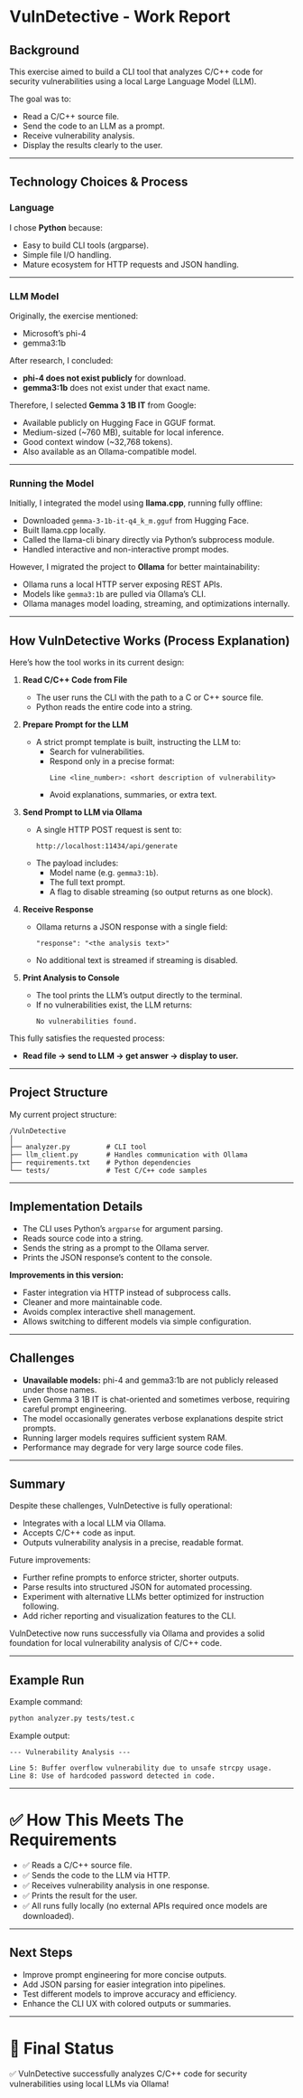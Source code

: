 # VulnDetective - Work Report

## Background

This exercise aimed to build a CLI tool that analyzes C/C++ code for security vulnerabilities using a local Large Language Model (LLM).

The goal was to:

- Read a C/C++ source file.
- Send the code to an LLM as a prompt.
- Receive vulnerability analysis.
- Display the results clearly to the user.

---

## Technology Choices & Process

### Language

I chose **Python** because:

- Easy to build CLI tools (argparse).
- Simple file I/O handling.
- Mature ecosystem for HTTP requests and JSON handling.

---

### LLM Model

Originally, the exercise mentioned:

- Microsoft’s phi-4
- gemma3:1b

After research, I concluded:

- **phi-4 does not exist publicly** for download.
- **gemma3:1b** does not exist under that exact name.

Therefore, I selected **Gemma 3 1B IT** from Google:

- Available publicly on Hugging Face in GGUF format.
- Medium-sized (~760 MB), suitable for local inference.
- Good context window (~32,768 tokens).
- Also available as an Ollama-compatible model.

---

### Running the Model

Initially, I integrated the model using **llama.cpp**, running fully offline:

- Downloaded `gemma-3-1b-it-q4_k_m.gguf` from Hugging Face.
- Built llama.cpp locally.
- Called the llama-cli binary directly via Python’s subprocess module.
- Handled interactive and non-interactive prompt modes.

However, I migrated the project to **Ollama** for better maintainability:

- Ollama runs a local HTTP server exposing REST APIs.
- Models like `gemma3:1b` are pulled via Ollama’s CLI.
- Ollama manages model loading, streaming, and optimizations internally.

---

## How VulnDetective Works (Process Explanation)

Here’s how the tool works in its current design:

1. **Read C/C++ Code from File**
    - The user runs the CLI with the path to a C or C++ source file.
    - Python reads the entire code into a string.

2. **Prepare Prompt for the LLM**
    - A strict prompt template is built, instructing the LLM to:
        - Search for vulnerabilities.
        - Respond only in a precise format:
            ```
            Line <line_number>: <short description of vulnerability>
            ```
        - Avoid explanations, summaries, or extra text.

3. **Send Prompt to LLM via Ollama**
    - A single HTTP POST request is sent to:
      ```
      http://localhost:11434/api/generate
      ```
    - The payload includes:
        - Model name (e.g. `gemma3:1b`).
        - The full text prompt.
        - A flag to disable streaming (so output returns as one block).

4. **Receive Response**
    - Ollama returns a JSON response with a single field:
      ```
      "response": "<the analysis text>"
      ```
    - No additional text is streamed if streaming is disabled.

5. **Print Analysis to Console**
    - The tool prints the LLM’s output directly to the terminal.
    - If no vulnerabilities exist, the LLM returns:
      ```
      No vulnerabilities found.
      ```

This fully satisfies the requested process:
- **Read file → send to LLM → get answer → display to user.**

---

## Project Structure

My current project structure:

```
/VulnDetective
│
├── analyzer.py         # CLI tool
├── llm_client.py       # Handles communication with Ollama
├── requirements.txt    # Python dependencies
└── tests/              # Test C/C++ code samples
```

---

## Implementation Details

- The CLI uses Python’s `argparse` for argument parsing.
- Reads source code into a string.
- Sends the string as a prompt to the Ollama server.
- Prints the JSON response’s content to the console.

**Improvements in this version:**
- Faster integration via HTTP instead of subprocess calls.
- Cleaner and more maintainable code.
- Avoids complex interactive shell management.
- Allows switching to different models via simple configuration.

---

## Challenges

- **Unavailable models:** phi-4 and gemma3:1b are not publicly released under those names.
- Even Gemma 3 1B IT is chat-oriented and sometimes verbose, requiring careful prompt engineering.
- The model occasionally generates verbose explanations despite strict prompts.
- Running larger models requires sufficient system RAM.
- Performance may degrade for very large source code files.

---

## Summary

Despite these challenges, VulnDetective is fully operational:

- Integrates with a local LLM via Ollama.
- Accepts C/C++ code as input.
- Outputs vulnerability analysis in a precise, readable format.

Future improvements:

- Further refine prompts to enforce stricter, shorter outputs.
- Parse results into structured JSON for automated processing.
- Experiment with alternative LLMs better optimized for instruction following.
- Add richer reporting and visualization features to the CLI.

VulnDetective now runs successfully via Ollama and provides a solid foundation for local vulnerability analysis of C/C++ code.

---

## Example Run

Example command:

```bash
python analyzer.py tests/test.c
```

Example output:

```
--- Vulnerability Analysis ---

Line 5: Buffer overflow vulnerability due to unsafe strcpy usage.
Line 8: Use of hardcoded password detected in code.
```

---

# ✅ How This Meets The Requirements

- ✅ Reads a C/C++ source file.
- ✅ Sends the code to the LLM via HTTP.
- ✅ Receives vulnerability analysis in one response.
- ✅ Prints the result for the user.
- ✅ All runs fully locally (no external APIs required once models are downloaded).

---

## Next Steps

- Improve prompt engineering for more concise outputs.
- Add JSON parsing for easier integration into pipelines.
- Test different models to improve accuracy and efficiency.
- Enhance the CLI UX with colored outputs or summaries.

---

# 🚀 Final Status

✅ VulnDetective successfully analyzes C/C++ code for security vulnerabilities using local LLMs via Ollama!
